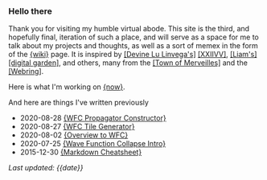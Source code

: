 ### Hello there

Thank you for visiting my humble virtual abode. This site is the third, and hopefully final, iteration of such a place, and will serve as a space for me to talk about my projects and thoughts, as well as a sort of memex in the form of the [{wiki}](wiki.html) page. It is inspired by [[Devine Lu Linvega's]](https://merveilles.town/@neauoire) [[XXIIVV]](https://wiki.xxiivv.com/site/home.html), [[Liam's]](https://merveilles.town/@slisne) [[digital garden]](https://bismuth.garden/), and  others, many from the [[Town of Merveilles]](https://merveilles.town/about) and the [[Webring]](https://webring.xxiivv.com/).

Here is what I'm working on [{now}](now.html).

And here are things I've written previously

- 2020-08-28 [{WFC Propagator Constructor}](wfc_propagator_constructor.html)
- 2020-08-27 [{WFC Tile Generator}](wfc_tile_generator.html)
- 2020-08-02 [{Overview to WFC}](overview_to_wfc.html)
- 2020-07-25 [{Wave Function Collapse Intro}](intro_to_wfc.html)
- 2015-12-30 [{Markdown Cheatsheet}](mdcheatsheet.html)

*Last updated: {{date}}*
